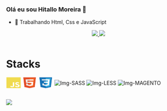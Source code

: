 ### Olá eu sou Hitallo Moreira 👋


- 🌱 Trabalhando Html, Css e JavaScript

<div align="center">
  <a href="https://github.com/Hitallo-moreira">
  <img height="180em" src="https://github-readme-stats.vercel.app/api?username=Hitallo-moreira&show_icons=true&theme=dark&include_all_commits=true&count_private=true"/>
  <img height="180em" src="https://github-readme-stats.vercel.app/api/top-langs/?username=Hitallo-moreira&layout=compact&langs_count=7&theme=dark"/>
</div>
  
<div style="display: inline-block"><br>
  <h1>Stacks</h1>
  <img align="center" alt="=Img-JS" height="30" width="40" src="https://raw.githubusercontent.com/devicons/devicon/master/icons/javascript/javascript-plain.svg">
  <img align="center" alt="Img-HTML" height="30" width="40" src="https://raw.githubusercontent.com/devicons/devicon/master/icons/html5/html5-original.svg">
  <img align="center" alt="Img-CSS" height="30" width="40" src="https://raw.githubusercontent.com/devicons/devicon/master/icons/css3/css3-original.svg">
  <img align="center" alt="Img-SASS" height="30" width="40" src="https://cdn.jsdelivr.net/gh/devicons/devicon/icons/sass/sass-original.svg">
  <img align="center" alt="Img-LESS" height="30" width="40" src="https://cdn.jsdelivr.net/gh/devicons/devicon/icons/less/less-plain-wordmark.svg">
  <img align="center" alt="Img-MAGENTO" height="30" width="40" src="https://cdn.jsdelivr.net/gh/devicons/devicon/icons/magento/magento-original.svg">
          
          

  <link rel="stylesheet" href="https://cdn.jsdelivr.net/gh/devicons/devicon@v2.14.0/devicon.min.css">
</div>
  
  
##
  
<div> 
    <a href="https://www.linkedin.com/in/hitallo-moreira-92195b199" target="_blank"><img src="https://img.shields.io/badge/-LinkedIn-%230077B5?style=for-the-                 badge&logo=linkedin&logoColor=white" target="_blank"></a> 
</div>

